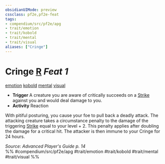 ```yaml
---
obsidianUIMode: preview
cssclass: pf2e,pf2e-feat
tags:
- compendium/src/pf2e/apg
- trait/emotion
- trait/kobold
- trait/mental
- trait/visual
aliases: ["Cringe"]
---
```

# Cringe  [R](rules/core-rulebook/chapter-9-playing-the-game.md#Actions "Reaction") *Feat 1*  
[emotion](rules/traits/emotion.md)  [kobold](rules/traits/kobold-b1.md)  [mental](rules/traits/mental.md)  [visual](rules/traits/visual.md)  

- **Trigger** A creature you are aware of critically succeeds on a [Strike](rules/actions/strike.md) against you and would deal damage to you.
- **Activity** Reaction

With pitiful posturing, you cause your foe to pull back a deadly attack. The attacking creature takes a circumstance penalty to the damage of the triggering [Strike](rules/actions/strike.md) equal to your level + 2. This penalty applies after doubling the damage for a critical hit. The attacker is then immune to your Cringe for 24 hours.

*Source: Advanced Player's Guide p. 14*  
%% #compendium/src/pf2e/apg #trait/emotion #trait/kobold #trait/mental #trait/visual %%